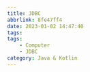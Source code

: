 ```yaml
---
title: JDBC
abbrlink: 8fe47ff4
date: 2023-01-02 14:47:40
tags:
tags:
    - Computer
    - JDBC
category: Java & Kotlin
---
```

